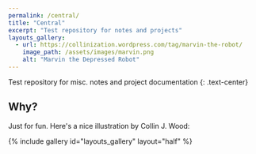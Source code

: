 ```yaml
---
permalink: /central/
title: "Central"
excerpt: "Test repository for notes and projects"
layouts_gallery:
  - url: https://collinization.wordpress.com/tag/marvin-the-robot/
    image_path: /assets/images/marvin.png
    alt: "Marvin the Depressed Robot"
---
```


Test repository for misc. notes and project documentation
{: .text-center}

## Why?

Just for fun. Here's a nice illustration by Collin J. Wood:

{% include gallery id="layouts_gallery" layout="half" %}
